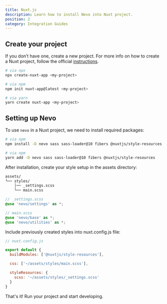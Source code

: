 ```yaml
---
title: Nuxt.js
description: Learn how to install Nevo into Nuxt project.
position: 2
category: Integration Guides
---
```


## Create your project

If you don’t have one, create a new project. For more info on how to create a Nuxt project, follow the official [instructions](https://github.com/nuxt/create-nuxt-app).

```bash
# via npx
npx create-nuxt-app <my-project>

# via npm
npm init nuxt-app@latest <my-project>

# via yarn
yarn create nuxt-app <my-project>
```

## Setting up Nevo

To use `nevo` in a Nuxt project, we need to install required packages:

```bash
# via npm
npm install -D nevo sass sass-loader@10 fibers @nuxtjs/style-resources

# via npm
yarn add -D nevo sass sass-loader@10 fibers @nuxtjs/style-resources
```

After installation, create your style setup in the assets directory:

```bash
assets/
└── styles/
    │── _settings.scss
    └── main.scss
```

```scss
// _settings.scss
@use 'nevo/settings' as *;
```

```scss
// main.scss
@use 'nevo/base' as *;
@use 'nevo/utilities' as *;
```

Include previously created styles into nuxt.config.js file:

```js
// nuxt.config.js

export default {
  buildModules: ['@nuxtjs/style-resources'],

  css: ['~/assets/styles/main.scss'],

  styleResources: {
    scss: '~/assets/styles/_settings.scss'
  }
}
```

That's it! Run your project and start developing.
